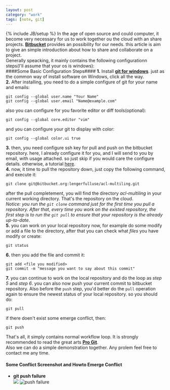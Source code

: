 ```yaml
---
layout: post
category: "work"
tags: [note, git]
---
```

{% include JB/setup %}
In the age of open source and could computer, it become very necessary for us to work together ou the cloud with an 
share projects. [**Bitbucket**](http://bitbucket.org) provides an possibility for our needs.  this article is aim to 
give an simple introduction about how to share and collaborate on a project.   
Generally speacking, it mainly contains the following configurationn steps\(I'll assume that your os is 
windows\):  
####Some Basic Configuration Steps####
**1.**  Install [**git for windows**](msysgit.github.com). just as the common way of install software on Windows, 
click 
all the way.  
**2.**  After installing, you need to do a simple configure of git for your name and emails:  

	git config --global user.name "Your Name"
	git config --global user.email "Name@example.com"  

also you can configure for you favorite editor or diff tools\(optional\):  

	git config --global core.editor "vim"  

and you can configure your git to display with color:

	git config --global color.ui true  

**3.** then, you need configure ssh key for pull and push on the bitbucket repository. here, I already configure it 
for 
you, and I will send to you by email, with usage attached. so just skip if you would care the configure details. 
otherwise, a tutorial [here](https://help.github.com/articles/generating-ssh-keys).  
**4.** now, it time to pull the repository down, just copy the following command, and execute it:  

	git clone git@bitbucket.org:lengerfulluse/acl-multiling.git  

after the pull completement, you will find the directory *acl\-multiling* in your current working directory. That's 
the repository on the cloud.  
*Notice: you run the `git clone` command just for the first time you pull a repository. After that, every time you 
work on the existed repository, the first step is to run the `git pull` to ensure that your repository
 is the already up\-to\-date*.      
**5.** you can work on your local repository now, for example do some modify or add a file to the directory, after 
that you can check  what *files* you have modify or create:  

	git status  

**6.** then you add the file and commit it:  

	git add <file you modified>  
	git commit -m "message you want to say about this commit"  

**7.** you can continue to work on the local repository and do the loop as *step 5* and *step 6*. you can also now 
push 
your current commit to bitbucket repository.  Also before the `push` step, you'd better do the `pull` operation again 
to ensure the newest status of your local repository. so you should do:  

	git pull  

if there doen't exist some emerge conflict, then:  

	git push  

That's all, it simply contains normal workflow loop. It is strongly recommended to read the great arts [**Pro 
Git**](http://www.google.com/search?q=pro+git).  
Also we can do a simple demonstration together. Any prolem feel free to contact me any time.  
#### Some Conflict Screenshot and Howto Emerge Conflict ####
- **git push failure**  
  <img src="/_assets/img/git/push-conflict.png" />
  ![push failure](/_assets/img/git/push-conflict.png)  

   
